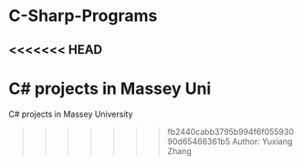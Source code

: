 # C-Sharp-Programs
<<<<<<< HEAD
-----------------------
C# projects in Massey Uni
=======
C# projects in Massey University
>>>>>>> fb2440cabb3795b994f6f05593090d65466361b5
Author: Yuxiang Zhang
